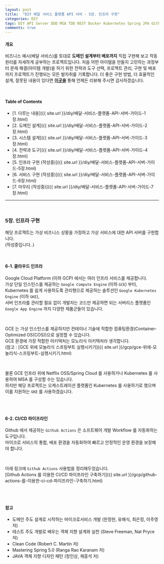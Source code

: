 ```yaml
---
layout: post
title:  "DIY 배달 서비스 플랫폼 API 서버 - 5장. 인프라 구현"
categories: DIY
tags: DIY API Server DDD MSA TDD REST Docker Kubernetes Spring JPA Github-Actions CI/CD
comments: true
---
```


#### 개요

비즈니스 예시(배달 서비스)를 토대로 **도메인 설계부터 배포까지** 
직접 구현해 보고 작동 원리를 자세하게 공부하는 프로젝트입니다. 
처음 어떤 아이템을 만들지 고민하는 과정부터 문제 해결(아이템 개발)을 하기 위한 전략과 도구 선택, 
프로젝트 관리, 구현 및 배포까지 프로젝트가 진행되는 모든 발자취를 기록합니다. 
더 좋은 구현 방법, 더 효율적인 설계, 잘못된 내용이 있다면 **[이곳을](https://github.com/cholnh/delivery-platform-server-guide/issues)** 
통해 언제든 리뷰해 주시면 감사하겠습니다.

<br/>

#### Table of Contents

- [1. 다루는 내용]({{ site.url }}/diy/배달-서비스-플랫폼-API-서버-가이드-1장.html)
- [2. 도메인 설계]({{ site.url }}/diy/배달-서비스-플랫폼-API-서버-가이드-2장.html)
- [3. 시스템 설계]({{ site.url }}/diy/배달-서비스-플랫폼-API-서버-가이드-3장.html)
- [4. 전략과 도구]({{ site.url }}/diy/배달-서비스-플랫폼-API-서버-가이드-4장.html)
- [5. 인프라 구현 (작성중)]({{ site.url }}/diy/배달-서비스-플랫폼-API-서버-가이드-5장.html)
- [6. 서비스 구현 (작성중)]({{ site.url }}/diy/배달-서비스-플랫폼-API-서버-가이드-6장.html)
- [7. 마무리 (작성중)]({{ site.url }}/diy/배달-서비스-플랫폼-API-서버-가이드-7장.html)

<hr/><br/>

### 5장. 인프라 구현
해당 프로젝트는 가상 비즈니스 상황을 가정하고 가상 서비스에 대한 API 서버를 구현합니다.  
(작성중입니다..)

<br/>

#### 6-1. 클라우드 인프라

Google Cloud Platform (이하 GCP) 에서는 여러 인프라 서비스를 제공합니다.  
가상 단일 인스턴스를 제공하는 `Google Compute Engine` (이하 `GCE`) 부터,  
Kubernetes 를 쉽게 사용하도록 관리형으로 제공하는 솔루션인 `Google Kubernetes Engine` (이하 `GKE`),  
서버 인프라를 관리할 필요 없이 개발자는 코드만 제공하면 되는 서버리스 플랫폼인 `Google App Engine` 까지 다양한 제품군들이 있습니다.

<br/>

GCE 는 가상 인스턴스를 제공하지만 컨테이너 기술에 적합한 컴퓨팅환경(Container-Optimized OS(COS))으로 설정할 수 있습니다.  
GCE 환경에 가장 적합한 아키텍처는 모노리식 아키텍처라 생각합니다.  
(참고 : [GCE 위에 모놀리식 스프링부트 실행시키기]({{ site.url }}/gcp/gce-위에-모놀리식-스프링부트-실행시키기.html)

<br/>

물론 GCE 인프라 위에 Netflix OSS/Spring Cloud 를 사용하거나 Kubernetes 를 사용하여 MSA 를 구성할 수는 있습니다.  
하지만 해당 프로젝트는 오케스트레이션 플랫폼인 Kubernetes 를 사용하기로 했으며 이를 지원하는 `GKE` 를 사용하겠습니다.

<br/><br/>

#### 6-2. CI/CD 파이프라인

Github 에서 제공하는 `Github Actions` 은 소프트웨어 개발 Workflow 를 자동화하는 도구입니다.  
마이크로 서비스의 통합, 배포 환경을 자동화하여 빠르고 안정적인 운영 환경을 보장해야 합니다.  

<br/>

아래 링크에 `Github Actions` 사용법을 정리해두었습니다.  
[Github Actions 를 이용한 CI/CD 파이프라인 구축하기]({{ site.url }}/gcp/github-actions-를-이용한-ci-cd-파이프라인-구축하기.html)

<br/><br/>



#### 참고

- 도메인 주도 설계로 시작하는 마이크로서비스 개발 (한정헌, 유해식, 최은정, 이주영 저)
- 테스트 주도 개발로 배우는 객체 지향 설계와 실천 (Steve Freeman, Nat Pryce 저)
- Clean Code (Robert C. Martin 저)
- Mastering Spring 5.0 (Ranga Rao Karanam 저)
- JAVA 객체 지향 디자인 패턴 (정인상, 채흥석 저)
